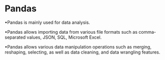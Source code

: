 # Pandas

•Pandas is mainly used for data analysis. 

•Pandas allows importing data from various file formats such as comma-separated values, JSON, SQL, Microsoft Excel. 

•Pandas allows various data manipulation operations such as merging, reshaping, selecting, as well as data cleaning, and data wrangling features.
